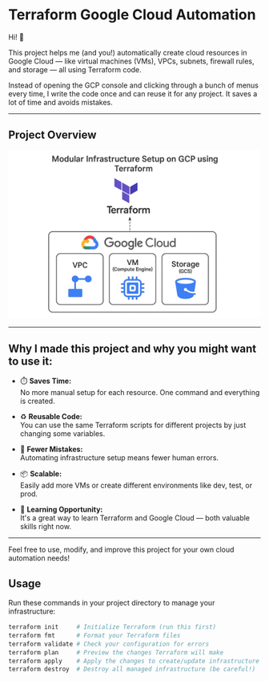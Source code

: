 # Terraform Google Cloud Automation

Hi! 👋

This project helps me (and you!) automatically create cloud resources in Google Cloud — like virtual machines (VMs), VPCs, subnets, firewall rules, and storage — all using Terraform code.

Instead of opening the GCP console and clicking through a bunch of menus every time, I write the code once and can reuse it for any project. It saves a lot of time and avoids mistakes.

---

## Project Overview

![Modular Infrastructure Setup on GCP using Terraform](./terraform-diagram.jpg)

---

## Why I made this project and why you might want to use it:

- ⏱️ **Saves Time:**  
No more manual setup for each resource. One command and everything is created.

- ♻️ **Reusable Code:**  
You can use the same Terraform scripts for different projects by just changing some variables.

- 🔧 **Fewer Mistakes:**  
Automating infrastructure setup means fewer human errors.

- 📦 **Scalable:**  
Easily add more VMs or create different environments like dev, test, or prod.

- 🧠 **Learning Opportunity:**  
It's a great way to learn Terraform and Google Cloud — both valuable skills right now.

---

Feel free to use, modify, and improve this project for your own cloud automation needs!
## Usage

Run these commands in your project directory to manage your infrastructure:

```bash
terraform init     # Initialize Terraform (run this first)
terraform fmt      # Format your Terraform files
terraform validate # Check your configuration for errors
terraform plan     # Preview the changes Terraform will make
terraform apply    # Apply the changes to create/update infrastructure
terraform destroy  # Destroy all managed infrastructure (be careful!)